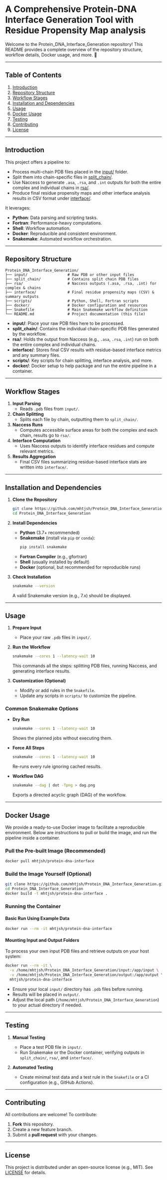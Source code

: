 # A Comprehensive Protein-DNA Interface Generation Tool with Residue Propensity Map analysis

Welcome to the Protein_DNA_Interface_Generation repository! This README provides a complete overview of the repository structure, workflow details, Docker usage, and more. 🚀

---

## Table of Contents
1. [Introduction](#introduction)
2. [Repository Structure](#repository-structure)
3. [Workflow Stages](#workflow-stages)
4. [Installation and Dependencies](#installation-and-dependencies)
5. [Usage](#usage)
6. [Docker Usage](#docker-usage)
7. [Testing](#testing)
8. [Contributing](#contributing)
9. [License](#license)

---

## Introduction

This project offers a pipeline to:
- Process multi-chain PDB files placed in the [input/](#repository-structure) folder.
- Split them into chain-specific files in [split_chain/](#repository-structure).
- Use Naccess to generate `.asa`, `.rsa`, and `.int` outputs for both the entire complex and individual chains in [rsa/](#repository-structure).
- Produce final residue propensity maps and other interface analysis results in CSV format under [interface/](#repository-structure).

It leverages:
- **Python**: Data parsing and scripting tasks.
- **Fortran**: Performance-heavy computations.
- **Shell**: Workflow automation.
- **Docker**: Reproducible and consistent environment.
- **Snakemake**: Automated workflow orchestration.

---

## Repository Structure

```
Protein_DNA_Interface_Generation/
├── input/                  # Raw PDB or other input files
├── split_chain/            # Contains split chain PDB files
├── rsa/                    # Naccess outputs (.asa, .rsa, .int) for complex & chains
├── interface/              # Final residue propensity maps (CSV) & summary outputs
├── scripts/                # Python, Shell, Fortran scripts
├── docker/                 # Docker configuration and resources
├── Snakefile               # Main Snakemake workflow definition
└── README.md               # Project documentation (this file)
```

- **input/**: Place your raw PDB files here to be processed.  
- **split_chain/**: Contains the individual chain-specific PDB files generated by the workflow.  
- **rsa/**: Holds the output from Naccess (e.g., `.asa`, `.rsa`, `.int`) run on both the entire complex and individual chains.  
- **interface/**: Stores final CSV results with residue-based interface metrics and any summary files.  
- **scripts/**: Key scripts for chain splitting, interface analysis, and more.  
- **docker/**: Docker setup to help package and run the entire pipeline in a container.

---

## Workflow Stages

1. **Input Parsing**  
   - Reads `.pdb` files from `input/`.
2. **Chain Splitting**  
   - Splits each file by chain, outputting them to `split_chain/`.
3. **Naccess Runs**  
   - Computes accessible surface areas for both the complex and each chain, results go to `rsa/`.
4. **Interface Computation**  
   - Uses Naccess outputs to identify interface residues and compute relevant metrics.
5. **Results Aggregation**  
   - Final CSV files summarizing residue-based interface stats are written into `interface/`.

---

## Installation and Dependencies

1. **Clone the Repository**  
   ```bash
   git clone https://github.com/mhtjsh/Protein_DNA_Interface_Generation.git
   cd Protein_DNA_Interface_Generation
   ```

2. **Install Dependencies**  
   - **Python** (3.7+ recommended)  
   - **Snakemake** (install via `pip` or `conda`):
     ```bash
     pip install snakemake
     ```
   - **Fortran Compiler** (e.g., gfortran)  
   - **Shell** (usually installed by default)  
   - **Docker** (optional, but recommended for reproducible runs)

3. **Check Installation**  
   ```bash
   snakemake --version
   ```
   A valid Snakemake version (e.g., 7.x) should be displayed.

---

## Usage

1. **Prepare Input**
   - Place your raw `.pdb` files in `input/`.

2. **Run the Workflow**
   ```bash
   snakemake --cores 1 --latency-wait 10
   ```
   This commands all the steps: splitting PDB files, running Naccess, and generating interface results.

3. **Customization (Optional)**
   - Modify or add rules in the `Snakefile`.
   - Update any scripts in `scripts/` to customize the pipeline.

### Common Snakemake Options
- **Dry Run**  
  ```bash
  snakemake --cores 1 --latency-wait 10
  ```
  Shows the planned jobs without executing them.

- **Force All Steps**  
  ```bash
  snakemake --cores 1 --latency-wait 10
  ```
  Re-runs every rule ignoring cached results.

- **Workflow DAG**  
  ```bash
  snakemake --dag | dot -Tpng > dag.png
  ```
  Exports a directed acyclic graph (DAG) of the workflow.

---

## Docker Usage

We provide a ready-to-use Docker image to facilitate a reproducible environment. Below are instructions to pull or build the image, and run the pipeline inside a container.

### Pull the Pre-built Image (Recommended)

```bash
docker pull mhtjsh/protein-dna-interface
```

### Build the Image Yourself (Optional)

```bash
git clone https://github.com/mhtjsh/Protein_DNA_Interface_Generation.git
cd Protein_DNA_Interface_Generation
docker build -t mhtjsh/protein-dna-interface .
```

### Running the Container

#### Basic Run Using Example Data

```bash
docker run --rm -it mhtjsh/protein-dna-interface
```

#### Mounting Input and Output Folders

To process your own input PDB files and retrieve outputs on your host system:

```bash
docker run --rm -it \
  -v /home/mhtjsh/Protein_DNA_Interface_Generation/input:/app/input \
  -v /home/mhtjsh/Protein_DNA_Interface_Generation/output:/app/output \
  mhtjsh/protein-dna-interface
```

- Ensure your local `input/` directory has `.pdb` files before running.  
- Results will be placed in `output/`.  
- Adjust the local path (`/home/mhtjsh/Protein_DNA_Interface_Generation`) to your actual directory if needed.

---

## Testing

1. **Manual Testing**  
   - Place a test PDB file in `input/`.
   - Run Snakemake or the Docker container, verifying outputs in `split_chain/`, `rsa/`, and `interface/`.

2. **Automated Testing**  
   - Create minimal test data and a test rule in the `Snakefile` or a CI configuration (e.g., GitHub Actions).

---

## Contributing

All contributions are welcome! To contribute:
1. **Fork** this repository.
2. Create a new feature branch.
3. Submit a **pull request** with your changes.

---

## License

This project is distributed under an open-source license (e.g., MIT). See [LICENSE](LICENSE) for details.
